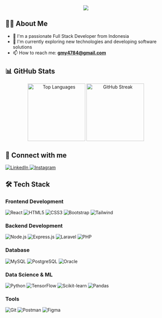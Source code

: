 <div align="center">
  <img src="https://readme-typing-svg.herokuapp.com/?lines=Welcome+to+my+GitHub+Profile!;I'm+Melinda+Wijaya;Full+Stack+Developer+from+Indonesia&center=true&width=380&height=45">
</div>

## 👨‍💻 About Me

- 🔭 I'm a passionate Full Stack Developer from Indonesia
- 🌱 I'm currently exploring new technologies and developing software solutions
- 📫 How to reach me: **gmy4784@gmail.com**

## 📊 GitHub Stats

<div align="center">
  <img height="180em" src="https://github-readme-stats.vercel.app/api/top-langs?username=melindawijaya&show_icons=true&locale=en&layout=compact&theme=radical" alt="Top Languages" />
  
  <img height="180em" src="https://github-readme-streak-stats.herokuapp.com/?user=melindawijaya&theme=radical" alt="GitHub Streak" />
</div>

## 🤝 Connect with me
<p align="left">
  <a href="https://linkedin.com/in/melindawijaya" target="_blank">
    <img src="https://img.shields.io/badge/LinkedIn-0077B5?style=for-the-badge&logo=linkedin&logoColor=white" alt="LinkedIn"/>
  </a>
  <a href="https://instagram.com/melindawijaya_mw" target="_blank">
    <img src="https://img.shields.io/badge/Instagram-E4405F?style=for-the-badge&logo=instagram&logoColor=white" alt="Instagram"/>
  </a>
</p>

## 🛠️ Tech Stack

### Frontend Development
<p align="left">
  <img src="https://img.shields.io/badge/React-20232A?style=for-the-badge&logo=react&logoColor=61DAFB" alt="React"/>
  <img src="https://img.shields.io/badge/HTML5-E34F26?style=for-the-badge&logo=html5&logoColor=white" alt="HTML5"/>
  <img src="https://img.shields.io/badge/CSS3-1572B6?style=for-the-badge&logo=css3&logoColor=white" alt="CSS3"/>
  <img src="https://img.shields.io/badge/Bootstrap-563D7C?style=for-the-badge&logo=bootstrap&logoColor=white" alt="Bootstrap"/>
  <img src="https://img.shields.io/badge/Tailwind_CSS-38B2AC?style=for-the-badge&logo=tailwind-css&logoColor=white" alt="Tailwind"/>
</p>

### Backend Development
<p align="left">
  <img src="https://img.shields.io/badge/Node.js-339933?style=for-the-badge&logo=nodedotjs&logoColor=white" alt="Node.js"/>
  <img src="https://img.shields.io/badge/Express.js-000000?style=for-the-badge&logo=express&logoColor=white" alt="Express.js"/>
  <img src="https://img.shields.io/badge/Laravel-FF2D20?style=for-the-badge&logo=laravel&logoColor=white" alt="Laravel"/>
  <img src="https://img.shields.io/badge/PHP-777BB4?style=for-the-badge&logo=php&logoColor=white" alt="PHP"/>
</p>

### Database
<p align="left">
  <img src="https://img.shields.io/badge/MySQL-005C84?style=for-the-badge&logo=mysql&logoColor=white" alt="MySQL"/>
  <img src="https://img.shields.io/badge/PostgreSQL-316192?style=for-the-badge&logo=postgresql&logoColor=white" alt="PostgreSQL"/>
  <img src="https://img.shields.io/badge/Oracle-F80000?style=for-the-badge&logo=oracle&logoColor=white" alt="Oracle"/>
</p>

### Data Science & ML
<p align="left">
  <img src="https://img.shields.io/badge/Python-3776AB?style=for-the-badge&logo=python&logoColor=white" alt="Python"/>
  <img src="https://img.shields.io/badge/TensorFlow-FF6F00?style=for-the-badge&logo=tensorflow&logoColor=white" alt="TensorFlow"/>
  <img src="https://img.shields.io/badge/scikit--learn-F7931E?style=for-the-badge&logo=scikit-learn&logoColor=white" alt="Scikit-learn"/>
  <img src="https://img.shields.io/badge/Pandas-2C2D72?style=for-the-badge&logo=pandas&logoColor=white" alt="Pandas"/>
</p>

### Tools
<p align="left">
  <img src="https://img.shields.io/badge/Git-F05032?style=for-the-badge&logo=git&logoColor=white" alt="Git"/>
  <img src="https://img.shields.io/badge/Postman-FF6C37?style=for-the-badge&logo=postman&logoColor=white" alt="Postman"/>
  <img src="https://img.shields.io/badge/Figma-F24E1E?style=for-the-badge&logo=figma&logoColor=white" alt="Figma"/>
</p>
